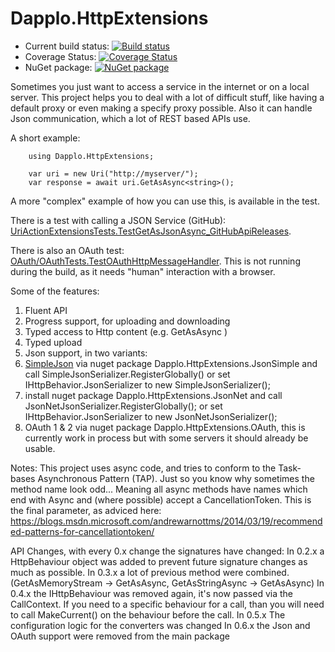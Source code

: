 # Dapplo.HttpExtensions

- Current build status: [![Build status](https://ci.appveyor.com/api/projects/status/y4n7u63336vhuy46?svg=true)](https://ci.appveyor.com/project/dapplo/dapplo-httpextensions)
- Coverage Status: [![Coverage Status](https://coveralls.io/repos/github/dapplo/Dapplo.HttpExtensions/badge.svg?branch=master)](https://coveralls.io/github/dapplo/Dapplo.HttpExtensions?branch=master)
- NuGet package: [![NuGet package](https://img.shields.io/nuget/v/Dapplo.HttpExtensions.svg)](https://www.nuget.org/packages/Dapplo.HttpExtensions)

Sometimes you just want to access a service in the internet or on a local server.
This project helps you to deal with a lot of difficult stuff, like having a default proxy or even making a specify proxy possible.
Also it can handle Json communication, which a lot of REST based APIs use.

A short example:
```
	using Dapplo.HttpExtensions;

	var uri = new Uri("http://myserver/");
	var response = await uri.GetAsAsync<string>();
```

A more "complex" example of how you can use this, is available in the test. 

There is a test with calling a JSON Service (GitHub): [UriActionExtensionsTests.TestGetAsJsonAsync_GitHubApiReleases](https://github.com/dapplo/Dapplo.HttpExtensions/blob/master/Dapplo.HttpExtensions.Test/UriActionExtensionsTests.cs).

There is also an OAuth test: [OAuth/OAuthTests.TestOAuthHttpMessageHandler](https://github.com/dapplo/Dapplo.HttpExtensions/blob/master/Dapplo.HttpExtensions.Test/OAuth/OAuthTests.cs).
This is not running during the build, as it needs "human" interaction with a browser.

Some of the features:

1. Fluent API
2. Progress support, for uploading and downloading
3. Typed access to Http content (e.g. GetAsAsync<Bitmap> )
4. Typed upload
5. Json support, in two variants:
  1. [SimpleJson](https://github.com/facebook-csharp-sdk/simple-json) via nuget package Dapplo.HttpExtensions.JsonSimple and call SimpleJsonSerializer.RegisterGlobally() or set IHttpBehavior.JsonSerializer to new SimpleJsonSerializer();
  2. install nuget package Dapplo.HttpExtensions.JsonNet and call JsonNetJsonSerializer.RegisterGlobally(); or set IHttpBehavior.JsonSerializer to new JsonNetJsonSerializer();
6. OAuth 1 & 2 via nuget package Dapplo.HttpExtensions.OAuth, this is currently work in process but with some servers it should already be usable.

Notes:
This project uses async code, and tries to conform to the Task-bases Asynchronous Pattern (TAP). Just so you know why sometimes the method name look odd... Meaning all async methods have names which end with Async and (where possible) accept a CancellationToken. This is the final parameter, as adviced here: https://blogs.msdn.microsoft.com/andrewarnottms/2014/03/19/recommended-patterns-for-cancellationtoken/

API Changes, with every 0.x change the signatures have changed:
In 0.2.x a HttpBehaviour object was added to prevent future signature changes as much as possible.
In 0.3.x a lot of previous method were combined. (GetAsMemoryStream -> GetAsAsync<MemoryStream>, GetAsStringAsync -> GetAsAsync<string>)
In 0.4.x the IHttpBehaviour was removed again, it's now passed via the CallContext. If you need to a specific behaviour for a call, than you will need to call MakeCurrent() on the behaviour before the call.
In 0.5.x The configuration logic for the converters was changed
In 0.6.x the Json and OAuth support were removed from the main package
